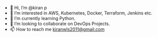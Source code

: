 - 👋 Hi, I’m @kiran p
- 👀 I’m interested in AWS, Kubernetes, Docker, Terraform, Jenkins etc.
- 🌱 I’m currently learning Python.
- 💞️ I’m looking to collaborate on DevOps Projects.
- 📫 How to reach me kiranwls2011@gmail.com

<!---
kiranpe/kiranpe is a ✨ special ✨ repository because its `README.md` (this file) appears on your GitHub profile.
You can click the Preview link to take a look at your changes.
--->
